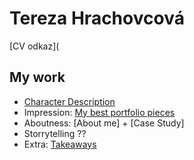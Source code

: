 # Tereza Hrachovcová
[CV odkaz](
## My work
- [Character Description](01.md/01-character-description.md)
- Impression: [My best portfolio pieces](02_impression/index.md)
- Aboutness: [About me] + [Case Study]
- Storrytelling ??
- Extra: [Takeaways](takeaways.md)
